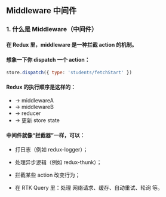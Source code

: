 ## Middleware 中间件

### 1. 什么是 Middleware（中间件）

#### 在 Redux 里，middleware 是一种拦截 action 的机制。
#### 想象一下你 dispatch 一个 action：
```javascript
store.dispatch({ type: 'students/fetchStart' })
```

#### Redux 的执行顺序是这样的：
- → middlewareA
- → middlewareB
- → reducer
- → 更新 store state


#### 中间件就像“拦截器”一样，可以：

- 打日志（例如 redux-logger）；

- 处理异步逻辑（例如 redux-thunk）；

- 拦截某些 action 改变行为；

- 在 RTK Query 里：处理 网络请求、缓存、自动重试、轮询 等。
